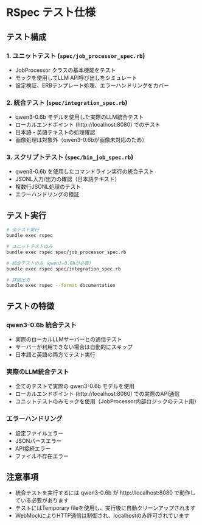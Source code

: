 # RSpec テスト仕様

## テスト構成

### 1. ユニットテスト (`spec/job_processor_spec.rb`)
- JobProcessor クラスの基本機能をテスト
- モックを使用してLLM API呼び出しをシミュレート
- 設定検証、ERBテンプレート処理、エラーハンドリングをカバー

### 2. 統合テスト (`spec/integration_spec.rb`)
- qwen3-0.6b モデルを使用した実際のLLM統合テスト
- ローカルエンドポイント (http://localhost:8080) でのテスト
- 日本語・英語テキストの処理確認
- 画像処理は対象外（qwen3-0.6bが画像未対応のため）

### 3. スクリプトテスト (`spec/bin_job_spec.rb`)
- qwen3-0.6b を使用したコマンドライン実行の統合テスト
- JSONL入力/出力の確認（日本語テキスト）
- 複数行JSONL処理のテスト
- エラーハンドリングの検証

## テスト実行

```bash
# 全テスト実行
bundle exec rspec

# ユニットテストのみ
bundle exec rspec spec/job_processor_spec.rb

# 統合テストのみ（qwen3-0.6bが必要）
bundle exec rspec spec/integration_spec.rb

# 詳細出力
bundle exec rspec --format documentation
```

## テストの特徴

### qwen3-0.6b 統合テスト
- 実際のローカルLLMサーバーとの通信テスト
- サーバーが利用できない場合は自動的にスキップ
- 日本語と英語の両方でテスト実行

### 実際のLLM統合テスト
- 全てのテストで実際の qwen3-0.6b モデルを使用
- ローカルエンドポイント (http://localhost:8080) での実際のAPI通信
- ユニットテストのみモックを使用（JobProcessor内部ロジックのテスト用）

### エラーハンドリング
- 設定ファイルエラー
- JSONパースエラー  
- API接続エラー
- ファイル不存在エラー

## 注意事項

- 統合テストを実行するには qwen3-0.6b が http://localhost:8080 で動作している必要があります
- テストにはTemporary fileを使用し、実行後に自動クリーンアップされます
- WebMockによりHTTP通信は制御され、localhostのみ許可されています